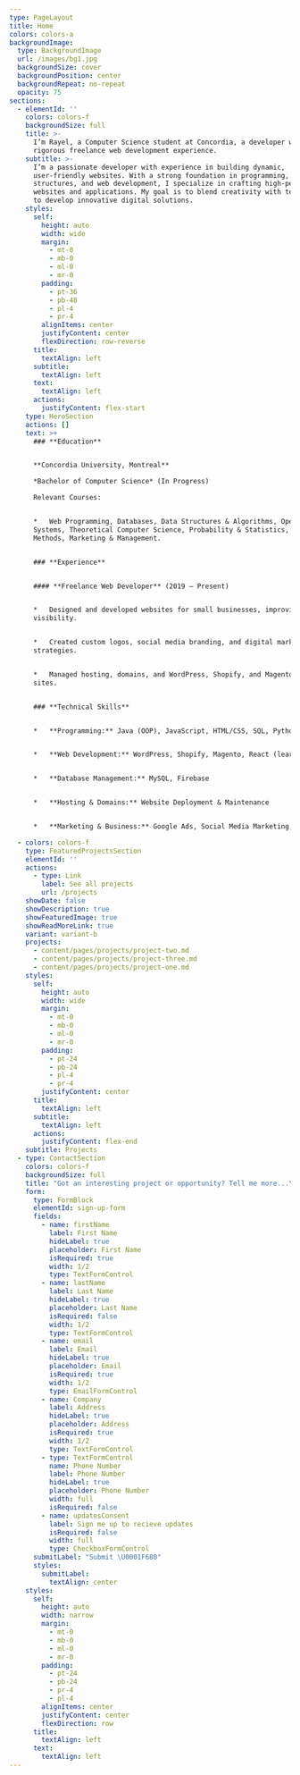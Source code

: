 ```yaml
---
type: PageLayout
title: Home
colors: colors-a
backgroundImage:
  type: BackgroundImage
  url: /images/bg1.jpg
  backgroundSize: cover
  backgroundPosition: center
  backgroundRepeat: no-repeat
  opacity: 75
sections:
  - elementId: ''
    colors: colors-f
    backgroundSize: full
    title: >-
      I’m Rayel, a Computer Science student at Concordia, a developer with
      rigorous freelance web development experience. 
    subtitle: >-
      I’m a passionate developer with experience in building dynamic,
      user-friendly websites. With a strong foundation in programming, data
      structures, and web development, I specialize in crafting high-performance
      websites and applications. My goal is to blend creativity with technology
      to develop innovative digital solutions.
    styles:
      self:
        height: auto
        width: wide
        margin:
          - mt-0
          - mb-0
          - ml-0
          - mr-0
        padding:
          - pt-36
          - pb-48
          - pl-4
          - pr-4
        alignItems: center
        justifyContent: center
        flexDirection: row-reverse
      title:
        textAlign: left
      subtitle:
        textAlign: left
      text:
        textAlign: left
      actions:
        justifyContent: flex-start
    type: HeroSection
    actions: []
    text: >+
      ### **Education**


      **Concordia University, Montreal**

      *Bachelor of Computer Science* (In Progress)

      Relevant Courses:


      *   Web Programming, Databases, Data Structures & Algorithms, Operating
      Systems, Theoretical Computer Science, Probability & Statistics, Formal
      Methods, Marketing & Management.


      ### **Experience**


      #### **Freelance Web Developer** (2019 – Present)


      *   Designed and developed websites for small businesses, improving online
      visibility.


      *   Created custom logos, social media branding, and digital marketing
      strategies.


      *   Managed hosting, domains, and WordPress, Shopify, and Magento-based
      sites.


      ### **Technical Skills**


      *   **Programming:** Java (OOP), JavaScript, HTML/CSS, SQL, Python


      *   **Web Development:** WordPress, Shopify, Magento, React (learning)


      *   **Database Management:** MySQL, Firebase


      *   **Hosting & Domains:** Website Deployment & Maintenance


      *   **Marketing & Business:** Google Ads, Social Media Marketing, SEO

  - colors: colors-f
    type: FeaturedProjectsSection
    elementId: ''
    actions:
      - type: Link
        label: See all projects
        url: /projects
    showDate: false
    showDescription: true
    showFeaturedImage: true
    showReadMoreLink: true
    variant: variant-b
    projects:
      - content/pages/projects/project-two.md
      - content/pages/projects/project-three.md
      - content/pages/projects/project-one.md
    styles:
      self:
        height: auto
        width: wide
        margin:
          - mt-0
          - mb-0
          - ml-0
          - mr-0
        padding:
          - pt-24
          - pb-24
          - pl-4
          - pr-4
        justifyContent: center
      title:
        textAlign: left
      subtitle:
        textAlign: left
      actions:
        justifyContent: flex-end
    subtitle: Projects
  - type: ContactSection
    colors: colors-f
    backgroundSize: full
    title: "Got an interesting project or opportunity? Tell me more...\U0001F4AC"
    form:
      type: FormBlock
      elementId: sign-up-form
      fields:
        - name: firstName
          label: First Name
          hideLabel: true
          placeholder: First Name
          isRequired: true
          width: 1/2
          type: TextFormControl
        - name: lastName
          label: Last Name
          hideLabel: true
          placeholder: Last Name
          isRequired: false
          width: 1/2
          type: TextFormControl
        - name: email
          label: Email
          hideLabel: true
          placeholder: Email
          isRequired: true
          width: 1/2
          type: EmailFormControl
        - name: Company
          label: Address
          hideLabel: true
          placeholder: Address
          isRequired: true
          width: 1/2
          type: TextFormControl
        - type: TextFormControl
          name: Phone Number
          label: Phone Number
          hideLabel: true
          placeholder: Phone Number
          width: full
          isRequired: false
        - name: updatesConsent
          label: Sign me up to recieve updates
          isRequired: false
          width: full
          type: CheckboxFormControl
      submitLabel: "Submit \U0001F680"
      styles:
        submitLabel:
          textAlign: center
    styles:
      self:
        height: auto
        width: narrow
        margin:
          - mt-0
          - mb-0
          - ml-0
          - mr-0
        padding:
          - pt-24
          - pb-24
          - pr-4
          - pl-4
        alignItems: center
        justifyContent: center
        flexDirection: row
      title:
        textAlign: left
      text:
        textAlign: left
---
```


